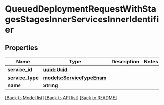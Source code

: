 # QueuedDeploymentRequestWithStagesStagesInnerServicesInnerIdentifier

## Properties

Name | Type | Description | Notes
------------ | ------------- | ------------- | -------------
**service_id** | [**uuid::Uuid**](uuid::Uuid.md) |  | 
**service_type** | [**models::ServiceTypeEnum**](ServiceTypeEnum.md) |  | 
**name** | **String** |  | 

[[Back to Model list]](../README.md#documentation-for-models) [[Back to API list]](../README.md#documentation-for-api-endpoints) [[Back to README]](../README.md)


